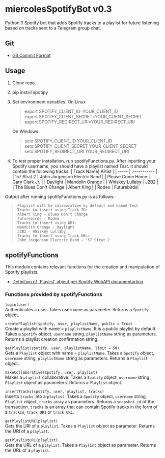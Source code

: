 # miercolesSpotifyBot v0.3
Python 3 Spotify bot that adds Spotify tracks to a playlist for future listening based on tracks sent to a Telegram group chat. 

## Git
* [Git Commit Format](http://udacity.github.io/git-styleguide/)
## Usage
1. Clone repo
2. pip install spotipy
3. Set environment variables. 
    On Linux 
    >export SPOTIFY_CLIENT_ID=YOUR_CLIENT_ID  
    >export SPOTIFY_CLIENT_SECRET=YOUR_CLIENT_SECRET  
    >export SPOTIFY_REDIRECT_URI=YOUR_REDIRECT_URI  

    On Windows
    >setx SPOTIFY_CLIENT_ID YOUR_CLIENT_ID  
    >setx SPOTIFY_CLIENT_SECRET YOUR_CLIENT_SECRET  
    >setx SPOTIFY_REDIRECT_URI YOUR_REDIRECT_URI  
4. To test proper installation, run spotifyFunctions.py. After inputting your Spotify username, you should have a playlist named *Test*. It should contain the following tracks:
    | Track Name| Artist |
    | ----- | :----------- |
    | '57 Strat 2 | John Jorgenson Electric Band |
    | Please Come Home | Gary Clark Jr. |
    | Daylight | Mandolin Orange |
    | Whiskey Lullaby | J2B2 |
    | The Blues Don't Change | Albert King |
    | Rodeo | Futurebirds|

Output after running spotifyFunctions.py is as follows:
 > `Playlist will be colaborative by default and named Test`  
 > `Tracks to insert using Track ID:`   
 > `Albert King - Blues Don't Change`  
 > `Futurebirds - Rodeo`  
 > `Tracks to insert using URI:`  
 > `Mandolin Orange - Daylight`  
 > `J2B2 - Whiskey Lullaby`  
 > `Tracks to insert using Track URL:`  
 > `John Jorgenson Electric Band - '57 Strat 2`  
    
## spotifyFunctions
This module contains relevant functions for the creation and manipulation of Spotify playlists.
* [Definition of `Playlist' object per Spotify WebAPI documentartion](https://developer.spotify.com/web-api/object-model/#playlist-object-full)

### Functions provided by spotifyFunctions

`login(user)`  
Authenticates a user. Takes username as parameter. 
Returns a `Spotify` object.

`createPlaylist(spotify, user, playlistName, public = True)`  
Create a playlist with name = `playlistName`. It is a public playlist by default. Takes a `Spotify` object, `username` string, `playlistName` string as parameters. Returns a playlist creation confirmation string. 

`getPlaylist(spotify, user, playlistName, limit = 50)`  
Gets a `Playlist` object with name = `playlistName`. Takes a `Spotify` object, `username` string, `playlistName` string as parameters. Returns a `Playlist` object. 
 
 `makeCollaborative(spotify, user, playlist)`  
Makes a `playlist` collaborative. Takes a `Spotify` object, `username` string, `Playlist` object as parameters. Returns a `Playlist` object.
 
 `insertTracks(spotify, user, playlist, tracks)`  
 Inserts `tracks` into a `playlist`. Takes a `Spotify` object, `username` string, `Playlist` object, `tracks` array as parameters. Returns a `snapshot_id` of the transaction. 
 `tracks` is an array that can contain Spotify tracks in the form of a `trackId`, `track URI` or `track URL`. 

 `getPlaylistURI(playlist)`  
 Gets the URI of a `playlist`. Takes a `Playlist` object as parameter. Returns the URI of a `playlist`.
 
 `getPlaylistURL(playlist)`  
 Gets the URL of a `playlist`. Takes a `Playlist` object as parameter. Returns the URL of a `playlist`.
